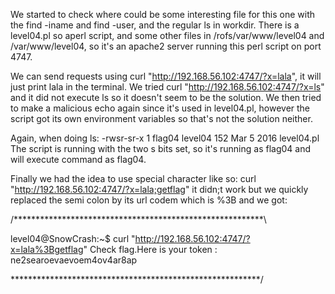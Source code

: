 We started to check where could be some interesting file for this one with the find -iname and find -user, and the regular ls in workdir. There is a level04.pl so aperl script, and some other files in /rofs/var/www/level04 and /var/www/level04, so it's an apache2 server running this perl script on port 4747.

We can send requests using curl "http://192.168.56.102:4747/?x=lala", it will just print lala in the terminal. We tried curl "http://192.168.56.102:4747/?x=ls" and it did not execute ls so it doesn't seem to be the solution. We then tried to make a malicious echo again since it's used in level04.pl, however the script got its own environment variables so that's not the solution neither.

Again, when doing ls:
-rwsr-sr-x  1 flag04  level04  152 Mar  5  2016 level04.pl
The script is running with the two s bits set, so it's running as flag04 and will execute command as flag04.

Finally we had the idea to use special character like so: curl "http://192.168.56.102:4747/?x=lala;getflag" it didn;t work but we quickly replaced the semi colon by its url codem which is %3B and we got:

/*********************************************************\

level04@SnowCrash:~$ curl "http://192.168.56.102:4747/?x=lala%3Bgetflag"
Check flag.Here is your token : ne2searoevaevoem4ov4ar8ap

\*********************************************************/
